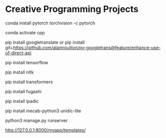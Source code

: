 # Creative Programming Projects

conda install pytorch torchvision -c pytorch

conda activate cpp

pip install googletranslate  or   pip install git+https://github.com/alainrouillon/py-googletrans@feature/enhance-use-of-direct-api

pip install tensorflow


pip install nltk

pip install transformers

pip install fugashi

pip install ipadic

pip install mecab-python3 unidic-lite

python3 manage.py runserver

http://127.0.0.1:8000/myapp/templates/ 
